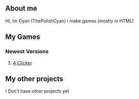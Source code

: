 ## About me
Hi, Im Cyan (ThePolishCyan) i make games (mostly in HTML)
## My Games
### Newest Versions
1. [A Clicker](https://thepolishcyan.github.io/A-Clicker-Newest)

## My other projects
I Don't have other projects yet
